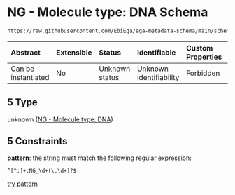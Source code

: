 # NG - Molecule type: DNA Schema

```txt
https://raw.githubusercontent.com/EbiEga/ega-metadata-schema/main/schemas/EGA.common-definitions.json#/$defs/curieRefseqPattern/oneOf/5
```



| Abstract            | Extensible | Status         | Identifiable            | Custom Properties | Additional Properties | Access Restrictions | Defined In                                                                                           |
| :------------------ | :--------- | :------------- | :---------------------- | :---------------- | :-------------------- | :------------------ | :--------------------------------------------------------------------------------------------------- |
| Can be instantiated | No         | Unknown status | Unknown identifiability | Forbidden         | Allowed               | none                | [EGA.common-definitions.json\*](../../../schemas/EGA.common-definitions.json "open original schema") |

## 5 Type

unknown ([NG - Molecule type: DNA](ega-4-defs-refseq-accessions-data1098-curie-pattern-oneof-ng---molecule-type-dna.md))

## 5 Constraints

**pattern**: the string must match the following regular expression:&#x20;

```regexp
^[^:]+:NG_\d+(\.\d+)?$
```

[try pattern](https://regexr.com/?expression=%5E%5B%5E%3A%5D%2B%3ANG_%5Cd%2B\(%5C.%5Cd%2B\)%3F%24 "try regular expression with regexr.com")
